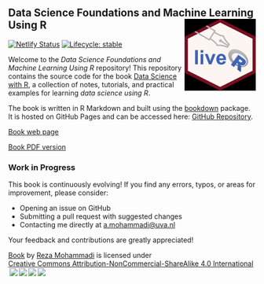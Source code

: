 ## Data Science Foundations and Machine Learning Using R <a href="https://CRAN.R-project.org/package=liver"><img src="images/logo_black.png" align="right" width="145"/></a>

[![Netlify Status](https://api.netlify.com/api/v1/badges/7907d43f-4de9-4df4-8629-a15666a8b6c9/deploy-status)](https://app.netlify.com/projects/book-data-science-r/deploys) [![Lifecycle: stable](https://img.shields.io/badge/lifecycle-stable-brightgreen.svg)](https://www.tidyverse.org/lifecycle/#stable)

Welcome to the *Data Science Foundations and Machine Learning Using R* repository! This repository contains the source code for the book [Data Science with R](https://book-data-science-r.netlify.app), a collection of notes, tutorials, and practical examples for learning *data science using R*.

The book is written in R Markdown and built using the [bookdown](https://bookdown.org) package. It is hosted on GitHub Pages and can be accessed here: [GitHub Repository](https://github.com/RezaMoammadi/Book-Data-Science-R).

[Book web page](https://book-data-science-r.netlify.app)

[Book PDF version](https://github.com/RezaMoammadi/Book-Data-Science-R/blob/main/_book/Data-Science-Foundations-and-Machine-Learning-with-R--From-Data-to-Decisions.pdf)

### Work in Progress

This book is continuously evolving! If you find any errors, typos, or areas for improvement, please consider:

-   Opening an issue on GitHub
-   Submitting a pull request with suggested changes
-   Contacting me directly at [a.mohammadi\@uva.nl](mailto:a.mohammadi@uva.nl)

Your feedback and contributions are greatly appreciated!

<p xmlns:cc="http://creativecommons.org/ns#" xmlns:dct="http://purl.org/dc/terms/">

<a property="dct:title" rel="cc:attributionURL" href="https://github.com/RezaMoammadi/Book-Data-Science">Book</a> by <a rel="cc:attributionURL dct:creator" property="cc:attributionName" href="https://www.uva.nl/profile/a.mohammadi">Reza Mohammadi</a> is licensed under <a href="https://creativecommons.org/licenses/by-nc-sa/4.0/?ref=chooser-v1" target="_blank" rel="license noopener noreferrer" style="display:inline-block;">Creative Commons Attribution-NonCommercial-ShareAlike 4.0 International<img src="https://mirrors.creativecommons.org/presskit/icons/cc.svg?ref=chooser-v1" style="height:22px!important;margin-left:3px;vertical-align:text-bottom;"/><img src="https://mirrors.creativecommons.org/presskit/icons/by.svg?ref=chooser-v1" style="height:22px!important;margin-left:3px;vertical-align:text-bottom;"/><img src="https://mirrors.creativecommons.org/presskit/icons/nc.svg?ref=chooser-v1" style="height:22px!important;margin-left:3px;vertical-align:text-bottom;"/><img src="https://mirrors.creativecommons.org/presskit/icons/sa.svg?ref=chooser-v1" style="height:22px!important;margin-left:3px;vertical-align:text-bottom;"/></a>

</p>
